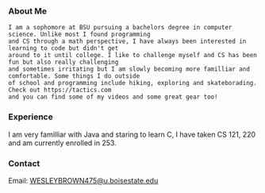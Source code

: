 ### About Me



```
I am a sophomore at BSU pursuing a bachelors degree in computer science. Unlike most I found programming
and CS through a math perspective, I have always been interested in learning to code but didn't get 
around to it until college. I like to challenge myself and CS has been fun but also really challenging 
and sometimes irritating but I am slowly becoming more familliar and comfortable. Some things I do outside
of school and programming include hiking, exploring and skateborading. Check out https://tactics.com
and you can find some of my videos and some great gear too!
```

### Experience

I am very familliar with Java and staring to learn C, I have taken CS 121, 220 and am currently enrolled in 253.

### Contact

Email: WESLEYBROWN475@u.boisestate.edu
